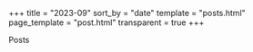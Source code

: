 +++
title = "2023-09"
sort_by = "date"
template = "posts.html"
page_template = "post.html"
transparent = true
+++

Posts
